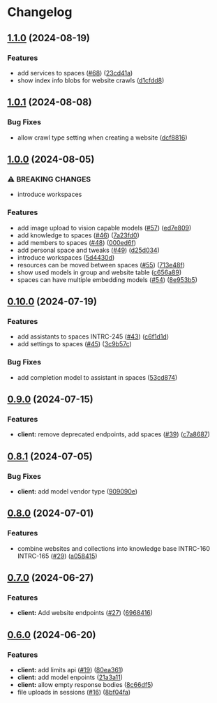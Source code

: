# Changelog

## [1.1.0](https://github.com/inooLabs/intric-frontend/compare/intric/intric.js@v1.0.1...intric/intric.js@v1.1.0) (2024-08-19)


### Features

* add services to spaces ([#68](https://github.com/inooLabs/intric-frontend/issues/68)) ([23cd41a](https://github.com/inooLabs/intric-frontend/commit/23cd41a21c67096c8d109d55c6436b20726b8d10))
* show index info blobs for website crawls ([d1cfdd8](https://github.com/inooLabs/intric-frontend/commit/d1cfdd8125bb9112230321fd57c0c7d84dd6dfd3))

## [1.0.1](https://github.com/inooLabs/intric-frontend/compare/intric/intric.js@v1.0.0...intric/intric.js@v1.0.1) (2024-08-08)


### Bug Fixes

* allow crawl type setting when creating a website ([dcf8816](https://github.com/inooLabs/intric-frontend/commit/dcf881656ad10553a52a0bf9b9a3bb98724123be))

## [1.0.0](https://github.com/inooLabs/intric-frontend/compare/intric/intric.js@v0.10.0...intric/intric.js@v1.0.0) (2024-08-05)


### ⚠ BREAKING CHANGES

* introduce workspaces

### Features

* add image upload to vision capable models ([#57](https://github.com/inooLabs/intric-frontend/issues/57)) ([ed7e809](https://github.com/inooLabs/intric-frontend/commit/ed7e809ff31960765211534d9d98c5779194734a))
* add knowledge to spaces ([#46](https://github.com/inooLabs/intric-frontend/issues/46)) ([7a23fd0](https://github.com/inooLabs/intric-frontend/commit/7a23fd06816e7aef100f945e2523254ea8106210))
* add members to spaces ([#48](https://github.com/inooLabs/intric-frontend/issues/48)) ([000ed6f](https://github.com/inooLabs/intric-frontend/commit/000ed6fe0c3d5aafdd28944c89d8fa272824911d))
* add personal space and tweaks ([#49](https://github.com/inooLabs/intric-frontend/issues/49)) ([d25d034](https://github.com/inooLabs/intric-frontend/commit/d25d03452b5f49e46a4173f65a6e0c91a5864c0d))
* introduce workspaces ([5d4430d](https://github.com/inooLabs/intric-frontend/commit/5d4430d07d67eee61bb8b939fdef3b55802998a9))
* resources can be moved between spaces ([#55](https://github.com/inooLabs/intric-frontend/issues/55)) ([713e48f](https://github.com/inooLabs/intric-frontend/commit/713e48f69ed274e8069fcc81d54934e95f39bd95))
* show used models in group and website table ([c656a89](https://github.com/inooLabs/intric-frontend/commit/c656a89910cd5d2e4bbccf31bc89cb602267fdda))
* spaces can have multiple embedding models ([#54](https://github.com/inooLabs/intric-frontend/issues/54)) ([8e953b5](https://github.com/inooLabs/intric-frontend/commit/8e953b528d3cc96563d712aaad8b4260c4941803))

## [0.10.0](https://github.com/inooLabs/intric-frontend/compare/intric/intric.js@v0.9.0...intric/intric.js@v0.10.0) (2024-07-19)


### Features

* add assistants to spaces INTRC-245 ([#43](https://github.com/inooLabs/intric-frontend/issues/43)) ([c6f1d1d](https://github.com/inooLabs/intric-frontend/commit/c6f1d1d82575f9efa4d0b9746d1d21aa8f15ee5b))
* add settings to spaces ([#45](https://github.com/inooLabs/intric-frontend/issues/45)) ([3c9b57c](https://github.com/inooLabs/intric-frontend/commit/3c9b57c05a73ed165b6b1e9e5bd1b72388f6ea4a))


### Bug Fixes

* add completion model to assistant in spaces ([53cd874](https://github.com/inooLabs/intric-frontend/commit/53cd874e295d0878f53372d1b9558c047a3b953b))

## [0.9.0](https://github.com/inooLabs/intric-frontend/compare/intric/intric.js@v0.8.1...intric/intric.js@v0.9.0) (2024-07-15)


### Features

* **client:** remove deprecated endpoints, add spaces ([#39](https://github.com/inooLabs/intric-frontend/issues/39)) ([c7a8687](https://github.com/inooLabs/intric-frontend/commit/c7a8687f7110085a58435d9849a17ab8a4a987ce))

## [0.8.1](https://github.com/inooLabs/intric-frontend/compare/intric/intric.js@v0.8.0...intric/intric.js@v0.8.1) (2024-07-05)


### Bug Fixes

* **client:** add model vendor type ([909090e](https://github.com/inooLabs/intric-frontend/commit/909090e3442302bccc5f2e060b55fde67ea28017))

## [0.8.0](https://github.com/inooLabs/intric-frontend/compare/intric/intric.js@v0.7.0...intric/intric.js@v0.8.0) (2024-07-01)


### Features

* combine websites and collections into knowledge base INTRC-160 INTRC-165 ([#29](https://github.com/inooLabs/intric-frontend/issues/29)) ([a058415](https://github.com/inooLabs/intric-frontend/commit/a058415785d02f408e7ad1012b600c39980a3024))

## [0.7.0](https://github.com/inooLabs/intric-frontend/compare/intric/intric.js@v0.6.0...intric/intric.js@v0.7.0) (2024-06-27)


### Features

* **client:** Add website endpoints ([#27](https://github.com/inooLabs/intric-frontend/issues/27)) ([6968416](https://github.com/inooLabs/intric-frontend/commit/6968416f1a4f6cb43fd1a471f61907e348861ac2))

## [0.6.0](https://github.com/inooLabs/intric-frontend/compare/intric/intric.js-v0.5.0...intric/intric.js@v0.6.0) (2024-06-20)


### Features

* **client:** add limits api ([#19](https://github.com/inooLabs/intric-frontend/issues/19)) ([80ea361](https://github.com/inooLabs/intric-frontend/commit/80ea3617d26869c17d8d81e5dbf5eb8d666ff199))
* **client:** add model enpoints ([21a3a11](https://github.com/inooLabs/intric-frontend/commit/21a3a11a2a7c39c625df00a82a11efe6a5663030))
* **client:** allow empty response bodies ([8c66df5](https://github.com/inooLabs/intric-frontend/commit/8c66df54b2bb5803e770f362c63cf78bcabd7bb9))
* file uploads in sessions ([#16](https://github.com/inooLabs/intric-frontend/issues/16)) ([8bf04fa](https://github.com/inooLabs/intric-frontend/commit/8bf04fa236257117ecd2771b04a4be5c62875cd5))
